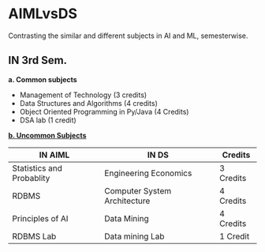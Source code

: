 # AIMLvsDS
Contrasting the similar and different subjects in AI and ML, semesterwise.

<html>
    <head>
    </head>
    <body>
        <h2><b>IN 3rd Sem.</b></h2>
        <p><strong>a. Common subjects</strong></p>
        <ul>
            <li>Management of Technology (3 credits)</li>
            <li>Data Structures and Algorithms (4 credits)</li>
            <li>Object Oriented Programming in Py/Java (4 Credits)</li>
            <li>DSA lab (1 credit)</li>
        </ul>
        <p><strong><u>b. Uncommon Subjects</u></strong></p>
        <table>
            <thead>
                <tr>
                    <th>
                        IN AIML
                    </th>
                    <th>
                        IN DS
                    </th>
                    <th>
                        Credits
                    </th>
                </tr>
            </thead>
            <tbody>
                <tr>
                    <td>
                        Statistics and Probablity
                    </td>
                    <td>
                        Engineering Economics
                    </td>
                    <td>
                        3 Credits
                    </td>
                </tr>
                <tr>
                    <td>
                        RDBMS
                    </td>
                    <TD>
                        Computer System Architecture
                    </TD>
                    <td>
                        4 Credits
                    </td>
                </tr>
                <tr>
                    <td>
                        Principles of AI
                    </td>
                    <td>
                        Data Mining
                    </td>
                    <td>
                        4 Credits
                    </td>
                </tr>
                <tr>
                    <td>RDBMS Lab</td>
                    <td>Data mining Lab</td>
                    <td>1 Credit</td>
                </tr>
            </tbody>
        </table>
    </body>
</html>
